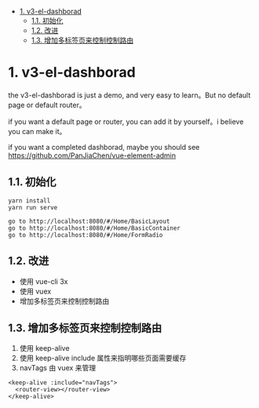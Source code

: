 <!-- TOC -->

- [1. v3-el-dashborad](#1-v3-el-dashborad)
  - [1.1. 初始化](#11-初始化)
  - [1.2. 改进](#12-改进)
  - [1.3. 增加多标签页来控制控制路由](#13-增加多标签页来控制控制路由)

<!-- /TOC -->

# 1. v3-el-dashborad

the v3-el-dashborad is just a demo, and very easy to learn。But no default page or default router。

if you want a default page or router, you can add it by yourself。i believe you can make it。

if you want a completed dashborad, maybe you should see https://github.com/PanJiaChen/vue-element-admin

## 1.1. 初始化

```
yarn install
yarn run serve

go to http://localhost:8080/#/Home/BasicLayout
go to http://localhost:8080/#/Home/BasicContainer
go to http://localhost:8080/#/Home/FormRadio
```

## 1.2. 改进

- 使用 vue-cli 3x
- 使用 vuex
- 增加多标签页来控制控制路由

## 1.3. 增加多标签页来控制控制路由

1. 使用 keep-alive
2. 使用 keep-alive include 属性来指明哪些页面需要缓存
3. navTags 由 vuex 来管理

```
<keep-alive :include="navTags">
  <router-view></router-view>
</keep-alive>
```
